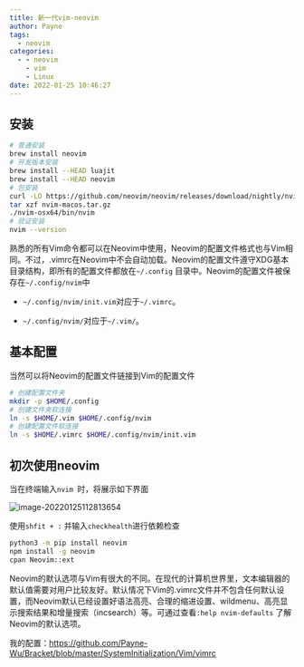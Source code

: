 ```yaml
---
title: 新一代vim-neovim
author: Payne
tags:
  - neovim
categories:
  - - neovim
    - vim
    - Linux
date: 2022-01-25 10:46:27
---
```


## 安装

```bash
# 普通安装
brew install neovim
# 开发版本安装
brew install --HEAD luajit
brew install --HEAD neovim
# 包安装
curl -LO https://github.com/neovim/neovim/releases/download/nightly/nvim-macos.tar.gz
tar xzf nvim-macos.tar.gz
./nvim-osx64/bin/nvim
# 验证安装
nvim --version
```

熟悉的所有Vim命令都可以在Neovim中使用，Neovim的配置文件格式也与Vim相同。不过，.vimrc在Neovim中不会自动加载。Neovim的配置文件遵守XDG基本目录结构，即所有的配置文件都放在`~/.config`
目录中。Neovim的配置文件被保存在`~/.config/nvim`中

- `~/.config/nvim/init.vim`对应于`~/.vimrc`。

- `~/.config/nvim/`对应于`~/.vim/`。

## 基本配置

当然可以将Neovim的配置文件链接到Vim的配置文件

```bash
# 创建配置文件夹
mkdir -p $HOME/.config
# 创建文件夹软连接
ln -s $HOME/.vim $HOME/.config/nvim
# 创建配置文件软连接
ln -s $HOME/.vimrc $HOME/.config/nvim/init.vim
```

## 初次使用neovim

当在终端输入`nvim `时，将展示如下界面

![image-20220125112813654](https://tva1.sinaimg.cn/large/008i3skNgy1gyprbge7raj30m50930te.jpg)

使用`shfit + :` 并输入`checkhealth`进行依赖检查

```bash
python3 -m pip install neovim
npm install -g neovim
cpan Neovim::ext
```

Neovim的默认选项与Vim有很大的不同。在现代的计算机世界里，文本编辑器的默认值需要对用户比较友好。默认情况下Vim的.vimrc文件并不包含任何默认设置，而Neovim默认已经设置好语法高亮、合理的缩进设置、wildmenu、高亮显示搜索结果和增量搜索（incsearch）等。可通过查看`:help nvim-defaults`
了解Neovim的默认选项。

我的配置：https://github.com/Payne-Wu/Bracket/blob/master/SystemInitialization/Vim/vimrc
